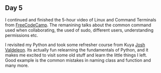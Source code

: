 ## Day 5

I continued and finished the 5-hour video of Linux and Command Terminals from [FreeCodeCamp](https://www.youtube.com/watch?v=ZtqBQ68cfJc). The remanining talks about the common command used when collaborating, the used of sudo, different users, understanding permissions etc.

I revisited my Python and took some refresher course from Kuya [Josh Valdeleon](https://www.youtube.com/@joshvaldeleon3138). Its actually fun relearning the fundamentals of Python, and it makes me excited to visit some old stuff and learn the little things I left. Good example is the common mistakes in naming class and function and many more.






